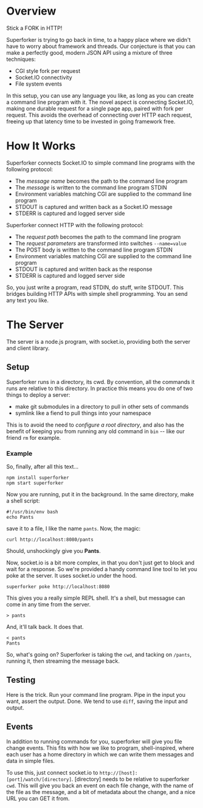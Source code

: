 # Overview #

Stick a FORK in HTTP!

Superforker is trying to go back in time, to a happy place where we
didn't have to worry about framework and threads. Our conjecture is that
you can make a perfectly good, modern JSON API using a mixture of three
techniques:

* CGI style fork per request
* Socket.IO connectivity
* File system events

In this setup, you can use any language you like, as long as you can
create a command line program with it. The novel aspect is connecting Socket.IO,
making one durable request for a single page app, paired with fork per
request. This avoids the overhead of connecting over HTTP each request,
freeing up that latency time to be invested in going framework free.

# How It Works #
Superforker connects Socket.IO to simple command line programs
with the following protocol:

* The _message name_ becomes the path to the command line program
* The _message_ is written to the command line program STDIN
* Environment variables matching CGI are supplied to the command line
program
* STDOUT is captured and written back as a Socket.IO message
* STDERR is captured and logged server side

Superforker connect HTTP with the following protocol:

* The _request path_ becomes the path to the command line program
* The _request parameters_ are transformed into switches `--name=value`
* The POST body is written to the command line program STDIN
* Environment variables matching CGI are supplied to the command line
program
* STDOUT is captured and written back as the response
* STDERR is captured and logged server side

So, you just write a program, read STDIN, do stuff, write STDOUT. This
bridges building HTTP APIs with simple shell programming. You an send
any text you like.

# The Server #
The server is a node.js program, with socket.io, providing both the
server and client library.

## Setup ##
Superforker runs in a directory, its cwd. By convention, all the
commands it runs are relative to this directory. In practice this means
you do one of two things to deploy a server:

* make git submodules in a directory to pull in other sets of commands
* symlink like a fiend to pull things into your namespace

This is to avoid the need to _configure a root directory_, and also has
the benefit of keeping you from running any old command in `bin` -- like
our friend `rm` for example.

### Example ###
So, finally, after all this text...

```
npm install superforker
npm start superforker
```

Now you are running, put it in the background.
In the same directory, make a shell script:

```
#!/usr/bin/env bash
echo Pants
```

save it to a file, I like the name `pants`. Now, the magic:

```
curl http://localhost:8080/pants
```

Should, unshockingly give you **Pants**.


Now, socket.io is a bit more complex, in that you don't just get to
block and wait for a response. So we're provided a handy command line
tool to let you poke at the server. It uses socket.io under the hood.

```
superforker poke http://localhost:8080
```

This gives you a really simple REPL shell. It's a shell, but messagse can
come in any time from the server.

```
> pants
```

And, it'll talk back. It does that.

```
< pants 
Pants
```

So, what's going on? Superforker is taking the `cwd`, and tacking on
`/pants`, running it, then streaming the message back.

## Testing ##
Here is the trick. Run your command line program. Pipe in the input you
want, assert the output. Done. We tend to use `diff`, saving the input
and output. 

## Events ##
In addition to running commands for you, superforker will give you file
change events. This fits with how we like to program, shell-inspired,
where each user has a home directory in which we can write them messages
and data in simple files.

To use this, just connect socket.io to
`http://[host]:[port]/watch/[directory]`. [directory] needs to be
relative to superforker `cwd`. This will give you back an event on each
file change, with the name of the file as the message, and a bit of
metadata about the change, and a nice URL you can GET it from.
